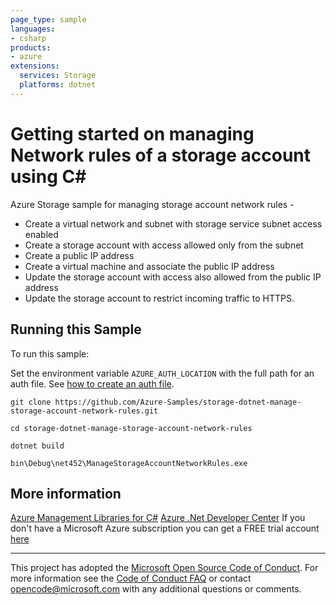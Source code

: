 ```yaml
---
page_type: sample
languages:
- csharp
products:
- azure
extensions:
  services: Storage
  platforms: dotnet
---
```


# Getting started on managing Network rules of a storage account using C# #

 Azure Storage sample for managing storage account network rules -
  - Create a virtual network and subnet with storage service subnet access enabled
  - Create a storage account with access allowed only from the subnet
  - Create a public IP address
  - Create a virtual machine and associate the public IP address
  - Update the storage account with access also allowed from the public IP address
  - Update the storage account to restrict incoming traffic to HTTPS.


## Running this Sample ##

To run this sample:

Set the environment variable `AZURE_AUTH_LOCATION` with the full path for an auth file. See [how to create an auth file](https://github.com/Azure/azure-libraries-for-net/blob/master/AUTH.md).

    git clone https://github.com/Azure-Samples/storage-dotnet-manage-storage-account-network-rules.git

    cd storage-dotnet-manage-storage-account-network-rules

    dotnet build

    bin\Debug\net452\ManageStorageAccountNetworkRules.exe

## More information ##

[Azure Management Libraries for C#](https://github.com/Azure/azure-sdk-for-net/tree/Fluent)
[Azure .Net Developer Center](https://azure.microsoft.com/en-us/develop/net/)
If you don't have a Microsoft Azure subscription you can get a FREE trial account [here](http://go.microsoft.com/fwlink/?LinkId=330212)

---

This project has adopted the [Microsoft Open Source Code of Conduct](https://opensource.microsoft.com/codeofconduct/). For more information see the [Code of Conduct FAQ](https://opensource.microsoft.com/codeofconduct/faq/) or contact [opencode@microsoft.com](mailto:opencode@microsoft.com) with any additional questions or comments.